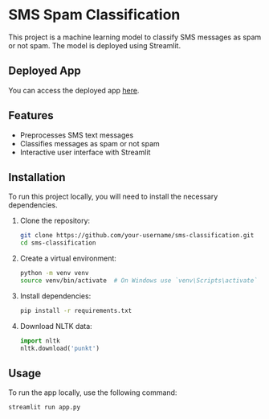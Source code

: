 # SMS Spam Classification

This project is a machine learning model to classify SMS messages as spam or not spam. The model is deployed using Streamlit.

## Deployed App

You can access the deployed app [here]([http://your-streamlit-app-url](https://spam-detection-uvlvma2g6kjvfazvv7nlce.streamlit.app/)).

## Features

- Preprocesses SMS text messages
- Classifies messages as spam or not spam
- Interactive user interface with Streamlit

## Installation

To run this project locally, you will need to install the necessary dependencies.

1. Clone the repository:
    ```bash
    git clone https://github.com/your-username/sms-classification.git
    cd sms-classification
    ```

2. Create a virtual environment:
    ```bash
    python -m venv venv
    source venv/bin/activate  # On Windows use `venv\Scripts\activate`
    ```

3. Install dependencies:
    ```bash
    pip install -r requirements.txt
    ```

4. Download NLTK data:
    ```python
    import nltk
    nltk.download('punkt')
    ```

## Usage

To run the app locally, use the following command:

```bash
streamlit run app.py
